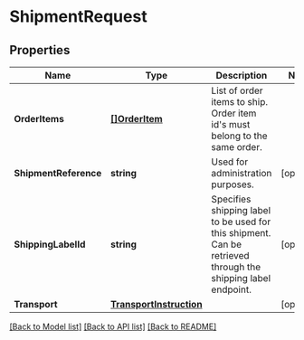 # ShipmentRequest

## Properties

Name | Type | Description | Notes
------------ | ------------- | ------------- | -------------
**OrderItems** | [**[]OrderItem**](OrderItem.md) | List of order items to ship. Order item id&#39;s must belong to the same order. | 
**ShipmentReference** | **string** | Used for administration purposes. | [optional] 
**ShippingLabelId** | **string** | Specifies shipping label to be used for this shipment. Can be retrieved through the shipping label endpoint. | [optional] 
**Transport** | [**TransportInstruction**](TransportInstruction.md) |  | [optional] 

[[Back to Model list]](../README.md#documentation-for-models) [[Back to API list]](../README.md#documentation-for-api-endpoints) [[Back to README]](../README.md)


